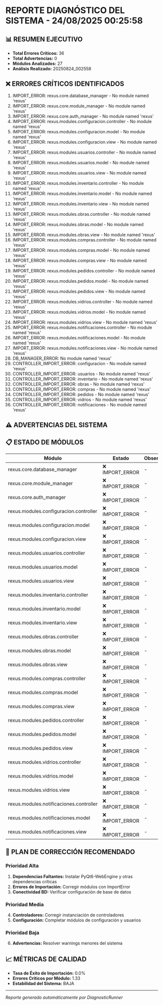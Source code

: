 # REPORTE DIAGNÓSTICO DEL SISTEMA - 24/08/2025 00:25:58

## 📊 RESUMEN EJECUTIVO

- **Total Errores Críticos:** 36
- **Total Advertencias:** 0
- **Módulos Analizados:** 27
- **Análisis Realizado:** 20250824_002558

## ❌ ERRORES CRÍTICOS IDENTIFICADOS

1. IMPORT_ERROR: rexus.core.database_manager - No module named 'rexus'
2. IMPORT_ERROR: rexus.core.module_manager - No module named 'rexus'
3. IMPORT_ERROR: rexus.core.auth_manager - No module named 'rexus'
4. IMPORT_ERROR: rexus.modules.configuracion.controller - No module named 'rexus'
5. IMPORT_ERROR: rexus.modules.configuracion.model - No module named 'rexus'
6. IMPORT_ERROR: rexus.modules.configuracion.view - No module named 'rexus'
7. IMPORT_ERROR: rexus.modules.usuarios.controller - No module named 'rexus'
8. IMPORT_ERROR: rexus.modules.usuarios.model - No module named 'rexus'
9. IMPORT_ERROR: rexus.modules.usuarios.view - No module named 'rexus'
10. IMPORT_ERROR: rexus.modules.inventario.controller - No module named 'rexus'
11. IMPORT_ERROR: rexus.modules.inventario.model - No module named 'rexus'
12. IMPORT_ERROR: rexus.modules.inventario.view - No module named 'rexus'
13. IMPORT_ERROR: rexus.modules.obras.controller - No module named 'rexus'
14. IMPORT_ERROR: rexus.modules.obras.model - No module named 'rexus'
15. IMPORT_ERROR: rexus.modules.obras.view - No module named 'rexus'
16. IMPORT_ERROR: rexus.modules.compras.controller - No module named 'rexus'
17. IMPORT_ERROR: rexus.modules.compras.model - No module named 'rexus'
18. IMPORT_ERROR: rexus.modules.compras.view - No module named 'rexus'
19. IMPORT_ERROR: rexus.modules.pedidos.controller - No module named 'rexus'
20. IMPORT_ERROR: rexus.modules.pedidos.model - No module named 'rexus'
21. IMPORT_ERROR: rexus.modules.pedidos.view - No module named 'rexus'
22. IMPORT_ERROR: rexus.modules.vidrios.controller - No module named 'rexus'
23. IMPORT_ERROR: rexus.modules.vidrios.model - No module named 'rexus'
24. IMPORT_ERROR: rexus.modules.vidrios.view - No module named 'rexus'
25. IMPORT_ERROR: rexus.modules.notificaciones.controller - No module named 'rexus'
26. IMPORT_ERROR: rexus.modules.notificaciones.model - No module named 'rexus'
27. IMPORT_ERROR: rexus.modules.notificaciones.view - No module named 'rexus'
28. DB_MANAGER_ERROR: No module named 'rexus'
29. CONTROLLER_IMPORT_ERROR: configuracion - No module named 'rexus'
30. CONTROLLER_IMPORT_ERROR: usuarios - No module named 'rexus'
31. CONTROLLER_IMPORT_ERROR: inventario - No module named 'rexus'
32. CONTROLLER_IMPORT_ERROR: obras - No module named 'rexus'
33. CONTROLLER_IMPORT_ERROR: compras - No module named 'rexus'
34. CONTROLLER_IMPORT_ERROR: pedidos - No module named 'rexus'
35. CONTROLLER_IMPORT_ERROR: vidrios - No module named 'rexus'
36. CONTROLLER_IMPORT_ERROR: notificaciones - No module named 'rexus'

## ⚠️ ADVERTENCIAS DEL SISTEMA


## 📋 ESTADO DE MÓDULOS

| Módulo | Estado | Observaciones |
|--------|--------|--------------|
| rexus.core.database_manager | ❌ IMPORT_ERROR | - |
| rexus.core.module_manager | ❌ IMPORT_ERROR | - |
| rexus.core.auth_manager | ❌ IMPORT_ERROR | - |
| rexus.modules.configuracion.controller | ❌ IMPORT_ERROR | - |
| rexus.modules.configuracion.model | ❌ IMPORT_ERROR | - |
| rexus.modules.configuracion.view | ❌ IMPORT_ERROR | - |
| rexus.modules.usuarios.controller | ❌ IMPORT_ERROR | - |
| rexus.modules.usuarios.model | ❌ IMPORT_ERROR | - |
| rexus.modules.usuarios.view | ❌ IMPORT_ERROR | - |
| rexus.modules.inventario.controller | ❌ IMPORT_ERROR | - |
| rexus.modules.inventario.model | ❌ IMPORT_ERROR | - |
| rexus.modules.inventario.view | ❌ IMPORT_ERROR | - |
| rexus.modules.obras.controller | ❌ IMPORT_ERROR | - |
| rexus.modules.obras.model | ❌ IMPORT_ERROR | - |
| rexus.modules.obras.view | ❌ IMPORT_ERROR | - |
| rexus.modules.compras.controller | ❌ IMPORT_ERROR | - |
| rexus.modules.compras.model | ❌ IMPORT_ERROR | - |
| rexus.modules.compras.view | ❌ IMPORT_ERROR | - |
| rexus.modules.pedidos.controller | ❌ IMPORT_ERROR | - |
| rexus.modules.pedidos.model | ❌ IMPORT_ERROR | - |
| rexus.modules.pedidos.view | ❌ IMPORT_ERROR | - |
| rexus.modules.vidrios.controller | ❌ IMPORT_ERROR | - |
| rexus.modules.vidrios.model | ❌ IMPORT_ERROR | - |
| rexus.modules.vidrios.view | ❌ IMPORT_ERROR | - |
| rexus.modules.notificaciones.controller | ❌ IMPORT_ERROR | - |
| rexus.modules.notificaciones.model | ❌ IMPORT_ERROR | - |
| rexus.modules.notificaciones.view | ❌ IMPORT_ERROR | - |

## 🎯 PLAN DE CORRECCIÓN RECOMENDADO

### Prioridad Alta
1. **Dependencias Faltantes:** Instalar PyQt6-WebEngine y otras dependencias críticas
2. **Errores de Importación:** Corregir módulos con ImportError
3. **Conectividad BD:** Verificar configuración de base de datos

### Prioridad Media  
4. **Controladores:** Corregir instanciación de controladores
5. **Configuración:** Completar módulos de configuración y usuarios

### Prioridad Baja
6. **Advertencias:** Resolver warnings menores del sistema

## 📈 MÉTRICAS DE CALIDAD

- **Tasa de Éxito de Importación:** 0.0%
- **Errores Críticos por Módulo:** 1.33
- **Estabilidad del Sistema:** BAJA

---
*Reporte generado automáticamente por DiagnosticRunner*
